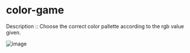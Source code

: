 # color-game

Description :: Choose the correct color pallette according to the rgb value given.

![image](https://user-images.githubusercontent.com/91591635/157707476-88886ea0-523f-43de-a52c-3bff8f1bf5e0.png)
